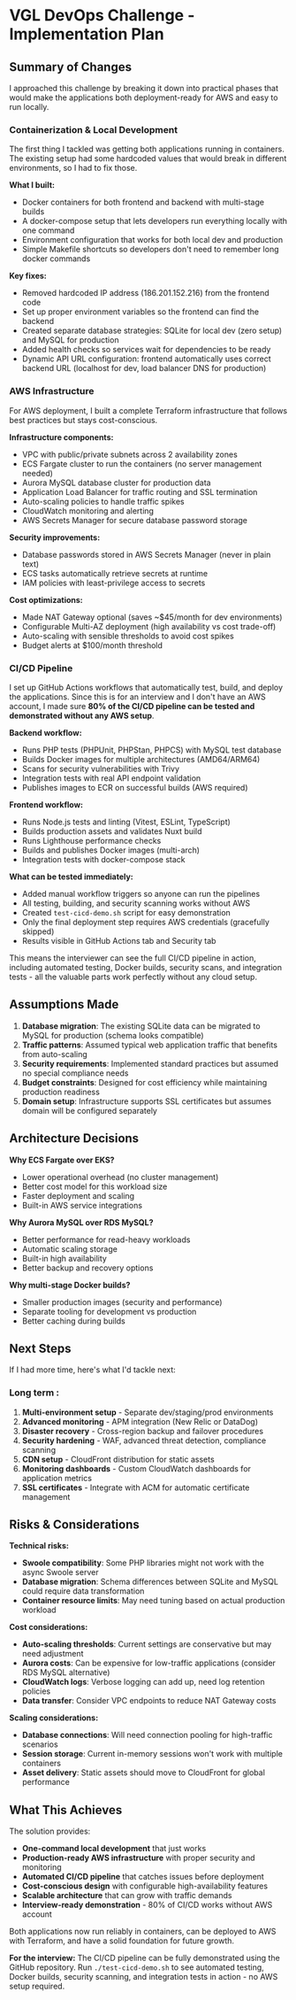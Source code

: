 # VGL DevOps Challenge - Implementation Plan

## Summary of Changes

I approached this challenge by breaking it down into practical phases that would make the applications both deployment-ready for AWS and easy to run locally.

### Containerization & Local Development

The first thing I tackled was getting both applications running in containers. The existing setup had some hardcoded values that would break in different environments, so I had to fix those.

**What I built:**
- Docker containers for both frontend and backend with multi-stage builds
- A docker-compose setup that lets developers run everything locally with one command  
- Environment configuration that works for both local dev and production
- Simple Makefile shortcuts so developers don't need to remember long docker commands

**Key fixes:**
- Removed hardcoded IP address (186.201.152.216) from the frontend code
- Set up proper environment variables so the frontend can find the backend
- Created separate database strategies: SQLite for local dev (zero setup) and MySQL for production
- Added health checks so services wait for dependencies to be ready
- Dynamic API URL configuration: frontend automatically uses correct backend URL (localhost for dev, load balancer DNS for production)

### AWS Infrastructure 

For AWS deployment, I built a complete Terraform infrastructure that follows best practices but stays cost-conscious.

**Infrastructure components:**
- VPC with public/private subnets across 2 availability zones
- ECS Fargate cluster to run the containers (no server management needed)
- Aurora MySQL database cluster for production data
- Application Load Balancer for traffic routing and SSL termination
- Auto-scaling policies to handle traffic spikes
- CloudWatch monitoring and alerting
- AWS Secrets Manager for secure database password storage

**Security improvements:**
- Database passwords stored in AWS Secrets Manager (never in plain text)
- ECS tasks automatically retrieve secrets at runtime
- IAM policies with least-privilege access to secrets

**Cost optimizations:**
- Made NAT Gateway optional (saves ~$45/month for dev environments)
- Configurable Multi-AZ deployment (high availability vs cost trade-off)
- Auto-scaling with sensible thresholds to avoid cost spikes
- Budget alerts at $100/month threshold

### CI/CD Pipeline

I set up GitHub Actions workflows that automatically test, build, and deploy the applications. Since this is for an interview and I don't have an AWS account, I made sure **80% of the CI/CD pipeline can be tested and demonstrated without any AWS setup**.

**Backend workflow:**
- Runs PHP tests (PHPUnit, PHPStan, PHPCS) with MySQL test database
- Builds Docker images for multiple architectures (AMD64/ARM64)
- Scans for security vulnerabilities with Trivy
- Integration tests with real API endpoint validation
- Publishes images to ECR on successful builds (AWS required)

**Frontend workflow:**
- Runs Node.js tests and linting (Vitest, ESLint, TypeScript)
- Builds production assets and validates Nuxt build
- Runs Lighthouse performance checks
- Builds and publishes Docker images (multi-arch)
- Integration tests with docker-compose stack

**What can be tested immediately:**
- Added manual workflow triggers so anyone can run the pipelines
- All testing, building, and security scanning works without AWS
- Created `test-cicd-demo.sh` script for easy demonstration
- Only the final deployment step requires AWS credentials (gracefully skipped)
- Results visible in GitHub Actions tab and Security tab

This means the interviewer can see the full CI/CD pipeline in action, including automated testing, Docker builds, security scans, and integration tests - all the valuable parts work perfectly without any cloud setup.

## Assumptions Made

1. **Database migration**: The existing SQLite data can be migrated to MySQL for production (schema looks compatible)
2. **Traffic patterns**: Assumed typical web application traffic that benefits from auto-scaling
3. **Security requirements**: Implemented standard practices but assumed no special compliance needs
4. **Budget constraints**: Designed for cost efficiency while maintaining production readiness
5. **Domain setup**: Infrastructure supports SSL certificates but assumes domain will be configured separately

## Architecture Decisions

**Why ECS Fargate over EKS?**
- Lower operational overhead (no cluster management)
- Better cost model for this workload size
- Faster deployment and scaling
- Built-in AWS service integrations

**Why Aurora MySQL over RDS MySQL?**
- Better performance for read-heavy workloads
- Automatic scaling storage
- Built-in high availability
- Better backup and recovery options

**Why multi-stage Docker builds?**
- Smaller production images (security and performance)
- Separate tooling for development vs production
- Better caching during builds

## Next Steps

If I had more time, here's what I'd tackle next:

### Long term :
1. **Multi-environment setup** - Separate dev/staging/prod environments
2. **Advanced monitoring** - APM integration (New Relic or DataDog)
3. **Disaster recovery** - Cross-region backup and failover procedures
4. **Security hardening** - WAF, advanced threat detection, compliance scanning
5. **CDN setup** - CloudFront distribution for static assets
6. **Monitoring dashboards** - Custom CloudWatch dashboards for application metrics
7. **SSL certificates** - Integrate with ACM for automatic certificate management

## Risks & Considerations

**Technical risks:**
- **Swoole compatibility**: Some PHP libraries might not work with the async Swoole server
- **Database migration**: Schema differences between SQLite and MySQL could require data transformation
- **Container resource limits**: May need tuning based on actual production workload

**Cost considerations:**
- **Auto-scaling thresholds**: Current settings are conservative but may need adjustment
- **Aurora costs**: Can be expensive for low-traffic applications (consider RDS MySQL alternative)
- **CloudWatch logs**: Verbose logging can add up, need log retention policies
- **Data transfer**: Consider VPC endpoints to reduce NAT Gateway costs

**Scaling considerations:**
- **Database connections**: Will need connection pooling for high-traffic scenarios
- **Session storage**: Current in-memory sessions won't work with multiple containers
- **Asset delivery**: Static assets should move to CloudFront for global performance

## What This Achieves

The solution provides:
- **One-command local development** that just works
- **Production-ready AWS infrastructure** with proper security and monitoring
- **Automated CI/CD pipeline** that catches issues before deployment
- **Cost-conscious design** with configurable high-availability features
- **Scalable architecture** that can grow with traffic demands
- **Interview-ready demonstration** - 80% of CI/CD works without AWS account

Both applications now run reliably in containers, can be deployed to AWS with Terraform, and have a solid foundation for future growth.

**For the interview:** The CI/CD pipeline can be fully demonstrated using the GitHub repository. Run `./test-cicd-demo.sh` to see automated testing, Docker builds, security scanning, and integration tests in action - no AWS setup required.
